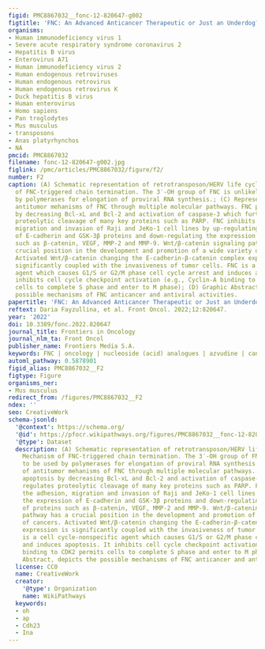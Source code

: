 ```yaml
---
figid: PMC8867032__fonc-12-820647-g002
figtitle: 'FNC: An Advanced Anticancer Therapeutic or Just an Underdog?'
organisms:
- Human immunodeficiency virus 1
- Severe acute respiratory syndrome coronavirus 2
- Hepatitis B virus
- Enterovirus A71
- Human immunodeficiency virus 2
- Human endogenous retroviruses
- Human endogenous retrovirus
- Human endogenous retrovirus K
- Duck hepatitis B virus
- Human enterovirus
- Homo sapiens
- Pan troglodytes
- Mus musculus
- transposons
- Anas platyrhynchos
- NA
pmcid: PMC8867032
filename: fonc-12-820647-g002.jpg
figlink: /pmc/articles/PMC8867032/figure/f2/
number: F2
caption: (A) Schematic representation of retrotransposon/HERV life cycle; (B) Mechanism
  of FNC-triggered chain termination. The 3′-OH group of FNC is unlikely to be used
  by polymerases for elongation of proviral RNA synthesis.; (C) Representation of
  antitumor mehanisms of FNC through multiple molecular pathways. FNC promotes apoptosis
  by decreasing Bcl-xL and Bcl-2 and activation of caspase-3 which further regulates
  proteolytic cleavage of many key proteins such as PARP. FNC inhibits the adhesion,
  migration and invasion of Raji and JeKo-1 cell lines by up-regulating the expression
  of E-cadherin and GSK-3β proteins and down-regulating the expression of proteins
  such as β-catenin, VEGF, MMP-2 and MMP-9. Wnt/β-catenin signaling pathway has a
  crucial position in the development and promotion of a wide variety of cancers.
  Activated Wnt/β-catenin changing the E-cadherin-β-catenin complex expression is
  significantly coupled with the invasiveness of tumor cells. FNC is a cell cycle-nonspecific
  agent which causes G1/S or G2/M phase cell cycle arrest and induces apoptosis. It
  inhibits cell cycle checkpoint activation (e.g., Cyclin-A binding to CDK2 permits
  cells to complete S phase and enter to M phase); (D) Graphic Abstract, depicts the
  possible mechanisms of FNC anticancer and antiviral activities.
papertitle: 'FNC: An Advanced Anticancer Therapeutic or Just an Underdog?.'
reftext: Daria Fayzullina, et al. Front Oncol. 2022;12:820647.
year: '2022'
doi: 10.3389/fonc.2022.820647
journal_title: Frontiers in Oncology
journal_nlm_ta: Front Oncol
publisher_name: Frontiers Media S.A.
keywords: FNC | oncology | nucleoside (acid) analogues | azvudine | cancer
automl_pathway: 0.5878901
figid_alias: PMC8867032__F2
figtype: Figure
organisms_ner:
- Mus musculus
redirect_from: /figures/PMC8867032__F2
ndex: ''
seo: CreativeWork
schema-jsonld:
  '@context': https://schema.org/
  '@id': https://pfocr.wikipathways.org/figures/PMC8867032__fonc-12-820647-g002.html
  '@type': Dataset
  description: (A) Schematic representation of retrotransposon/HERV life cycle; (B)
    Mechanism of FNC-triggered chain termination. The 3′-OH group of FNC is unlikely
    to be used by polymerases for elongation of proviral RNA synthesis.; (C) Representation
    of antitumor mehanisms of FNC through multiple molecular pathways. FNC promotes
    apoptosis by decreasing Bcl-xL and Bcl-2 and activation of caspase-3 which further
    regulates proteolytic cleavage of many key proteins such as PARP. FNC inhibits
    the adhesion, migration and invasion of Raji and JeKo-1 cell lines by up-regulating
    the expression of E-cadherin and GSK-3β proteins and down-regulating the expression
    of proteins such as β-catenin, VEGF, MMP-2 and MMP-9. Wnt/β-catenin signaling
    pathway has a crucial position in the development and promotion of a wide variety
    of cancers. Activated Wnt/β-catenin changing the E-cadherin-β-catenin complex
    expression is significantly coupled with the invasiveness of tumor cells. FNC
    is a cell cycle-nonspecific agent which causes G1/S or G2/M phase cell cycle arrest
    and induces apoptosis. It inhibits cell cycle checkpoint activation (e.g., Cyclin-A
    binding to CDK2 permits cells to complete S phase and enter to M phase); (D) Graphic
    Abstract, depicts the possible mechanisms of FNC anticancer and antiviral activities.
  license: CC0
  name: CreativeWork
  creator:
    '@type': Organization
    name: WikiPathways
  keywords:
  - oh
  - ap
  - Cdh23
  - Ina
---
```

